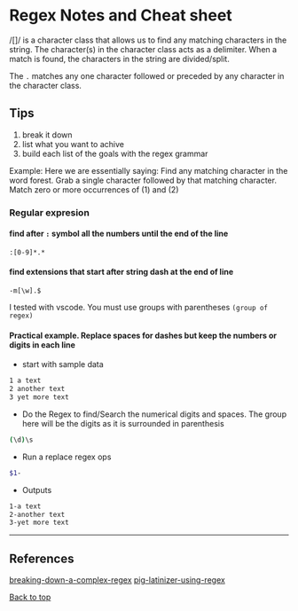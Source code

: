# Regex Notes and Cheat sheet

/[]/ is a character class that allows us to find any matching characters in the string. The character(s) in the character class acts as a delimiter. When a match is found, the characters in the string are divided/split.

The `.` matches any one character followed or preceded by any character in the character class.

## Tips

1. break it down
2. list what you want to achive
3. build each list of the goals with the regex grammar

Example:
Here we are essentially saying:
Find any matching character in the word forest.
Grab a single character followed by that matching character.
Match zero or more occurrences of (1) and (2)

### Regular expresion

#### find after `:` symbol all the numbers until the end of the line

`:[0-9]*.*`

#### find extensions that start after string dash at the end of line

`-m[\w].$`

I tested with vscode. You must use groups with parentheses `(group of regex)`

#### Practical example. Replace spaces for dashes but keep the numbers or digits in each line

- start with sample data

```bash
1 a text
2 another text
3 yet more text
```

- Do the Regex to find/Search the numerical digits and spaces. The group here will be the digits as it is surrounded in parenthesis

```bash
(\d)\s
```

- Run a replace regex ops

```bash
$1-
```

- Outputs

```bash
1-a text
2-another text
3-yet more text
```

---

## References

[breaking-down-a-complex-regex](https://medium.com/better-programming/breaking-down-a-complex-regex-73b6c795a2be)
[pig-latinizer-using-regex](https://aubreeabril.wordpress.com/2018/08/23/pig-latinizer-using-regex/)

[Back to top](#)
